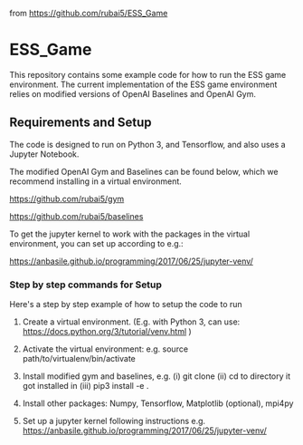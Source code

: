 from https://github.com/rubai5/ESS_Game

# ESS_Game

This repository contains some example code for how to run the ESS game environment. The current implementation of the ESS game environment relies on modified versions of OpenAI Baselines and OpenAI Gym.

## Requirements and Setup
The code is designed to run on Python 3, and Tensorflow, and also uses a Jupyter Notebook.

The modified OpenAI Gym and Baselines can be found below, which we recommend installing in a virtual environment.

https://github.com/rubai5/gym

https://github.com/rubai5/baselines

To get the jupyter kernel to work with the packages in the virtual environment, you can set up according to e.g.:

https://anbasile.github.io/programming/2017/06/25/jupyter-venv/

### Step by step commands for Setup
Here's a step by step example of how to setup the code to run

1) Create a virtual environment. (E.g. with Python 3, can use: https://docs.python.org/3/tutorial/venv.html )

2) Activate the virtual environment: e.g. source path/to/virtualenv/bin/activate

3) Install modified gym and baselines, e.g. (i) git clone <path to module> (ii) cd to directory it got installed in (iii) pip3 install -e . 
  
4) Install other packages: Numpy, Tensorflow, Matplotlib (optional), mpi4py 
  
5) Set up a jupyter kernel following instructions e.g. https://anbasile.github.io/programming/2017/06/25/jupyter-venv/